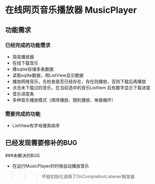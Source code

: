 在线网页音乐播放器 MusicPlayer
===========
功能需求
-----------
### 已经完成的功能需求
* 简易播放器
* 在线下载音乐
* 建sqlite存储多条数据
* 读取sqlite数据，用ListView显示数据
* 播放网络音乐，先检查是否已经存在，存在则播放，否则下载后再播放
* 点击未下载过的音乐，在当前选中的音乐ListItem 后有数字显示下载进度
* 音乐进度条
* 多种音乐播放模式（顺序播放、随机播放、单曲循环）

### 需要完成的功能
* ListView有字母搜索排序

已经发现需要修补的BUG
---------------
###未解决的BUG
* 在运行MusicPlayer的时候自动播放音乐
>>>怀疑初始化调用了OnCompletionListener触发器

